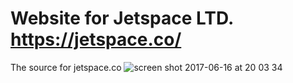 # Website for Jetspace LTD. <a href="https://jetspace.co/">https://jetspace.co/</a>
The source for jetspace.co
![screen shot 2017-06-16 at 20 03 34](https://user-images.githubusercontent.com/26842759/27256450-d46fbd6a-53ac-11e7-88f9-89b84e393eee.png)
